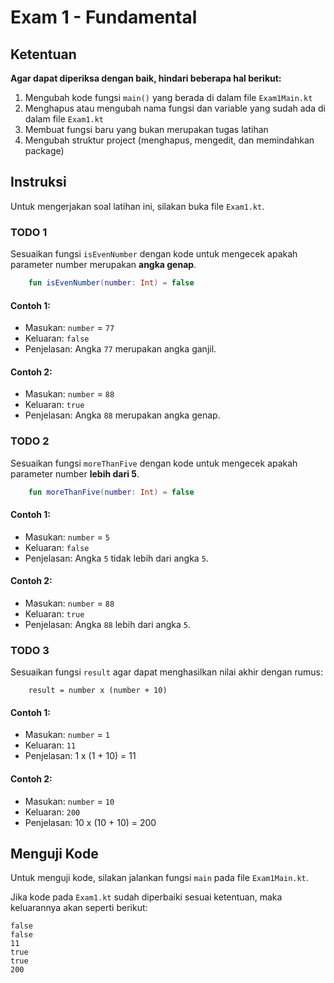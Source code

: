 # Exam 1 - Fundamental

## Ketentuan

**Agar dapat diperiksa dengan baik, hindari beberapa hal berikut:**

1. Mengubah kode fungsi `main()` yang berada di dalam file `Exam1Main.kt`
2. Menghapus atau mengubah nama fungsi dan variable yang sudah ada di dalam file `Exam1.kt`
3. Membuat fungsi baru yang bukan merupakan tugas latihan
4. Mengubah struktur project (menghapus, mengedit, dan memindahkan package)

## Instruksi

Untuk mengerjakan soal latihan ini, silakan buka file `Exam1.kt`.

### TODO 1

Sesuaikan fungsi `isEvenNumber` dengan kode untuk mengecek apakah parameter number merupakan **angka genap**.

```kotlin
    fun isEvenNumber(number: Int) = false
```

#### Contoh 1:

- Masukan: `number` = `77`
- Keluaran: `false`
- Penjelasan: Angka `77` merupakan angka ganjil.

#### Contoh 2:

- Masukan: `number` = `88`
- Keluaran: `true`
- Penjelasan: Angka `88` merupakan angka genap.

### TODO 2

Sesuaikan fungsi `moreThanFive` dengan kode untuk mengecek apakah parameter number **lebih dari 5**.

```kotlin
    fun moreThanFive(number: Int) = false
```

#### Contoh 1:

- Masukan: `number` = `5`
- Keluaran: `false`
- Penjelasan: Angka `5` tidak lebih dari angka `5`.

#### Contoh 2:

- Masukan: `number` = `88`
- Keluaran: `true`
- Penjelasan: Angka `88` lebih dari angka `5`.

### TODO 3

Sesuaikan fungsi `result` agar dapat menghasilkan nilai akhir dengan rumus:

```text
    result = number x (number + 10)
```

#### Contoh 1:

- Masukan: `number` = `1`
- Keluaran: `11`
- Penjelasan: 1 x (1 + 10) = 11

#### Contoh 2:

- Masukan: `number` = `10`
- Keluaran: `200`
- Penjelasan: 10 x (10 + 10) = 200

## Menguji Kode

Untuk menguji kode, silakan jalankan fungsi `main` pada file `Exam1Main.kt`.

Jika kode pada `Exam1.kt` sudah diperbaiki sesuai ketentuan, maka keluarannya akan seperti berikut:

```
false
false
11
true
true
200
```
